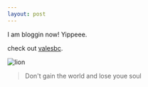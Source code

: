 ```yaml
---
layout: post
---
```


I am bloggin now! Yippeee.

check out [valesbc](valesbc.github.io).


![lion](https://farm9.staticflickr.com/8666/16147719658_19ca0ab69a_m.jpg)

> Don't gain the world and lose youe soul 
